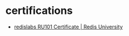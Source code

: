 # certifications

- [redislabs RU101 Certificate | Redis University](./redislabs-ru101-certificate-redis-university.pdf)
